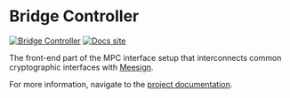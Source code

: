# Bridge Controller

[![Bridge Controller](https://github.com/KristianMika/bridge-controller/actions/workflows/bridge-controller.yaml/badge.svg)](https://github.com/KristianMika/bridge-controller/actions/workflows/bridge-controller.yaml)  [![Docs site](https://img.shields.io/badge/docs-here-blue)](https://kristianmika.github.io/bridge-suite/components/bridge-controller/)

The front-end part of the MPC interface setup that interconnects common cryptographic interfaces with [Meesign](https://meesign.crocs.fi.muni.cz/).

For more information, navigate to the [project documentation](https://kristianmika.github.io/bridge-suite/components/bridge-controller/).
